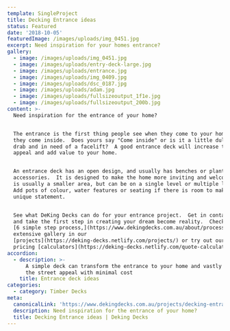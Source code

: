 ```yaml
---
template: SingleProject
title: Decking Entrance ideas
status: Featured
date: '2018-10-05'
featuredImage: /images/uploads/img_0451.jpg
excerpt: Need inspiration for your homes entrance?
gallery:
  - image: /images/uploads/img_0451.jpg
  - image: /images/uploads/entry-deck-large.jpg
  - image: /images/uploads/entrance.jpg
  - image: /images/uploads/img_0409.jpg
  - image: /images/uploads/dsc_0187.jpg
  - image: /images/uploads/adam.jpg
  - image: /images/uploads/fullsizeoutput_1f1e.jpg
  - image: /images/uploads/fullsizeoutput_200b.jpg
content: >-
  Need inspiration for the entrance of your home?


  The entrance is the first thing people see when they come to your home before
  they come inside.  Does yours say "Come inside" or is it a little dull and
  drab and in need of a facelift?  A good entrance deck will increase the street
  appeal and add value to your home.


  An entrance deck has an open design, and usually has benches or planters and
  accessories.  It is designed to make the home more inviting and welcoming.  It
  is usually a smaller area, but can be on a single level or multiple levels. 
  Add pots of colour, water features or seating if there is room to make a
  unique statement.


  See what DeKing Decks can do for your entrance project.  Get in contact today
  and take the first step in creating your dream become reality.  Check out our
  [6 simple step process,](https://www.dekingdecks.com.au/about/process/) our
  extensive gallery in our
  [projects](https://deking-decks.netlify.com/projects/) or try out our online
  pricing [calculators](https://deking-decks.netlify.com/quote-calculator/).
accordion:
  - description: >-
      A simple deck can transform the entrance to your home and vastly improve
      the street appeal with minimal cost
    title: Entrance deck ideas
categories:
  - category: Timber Decks
meta:
  canonicalLink: 'https://www.dekingdecks.com.au/projects/decking-entrance-ideas/'
  description: Need inspiration for the entrance of your home?
  title: Decking Entrance ideas | Deking Decks
---
```


